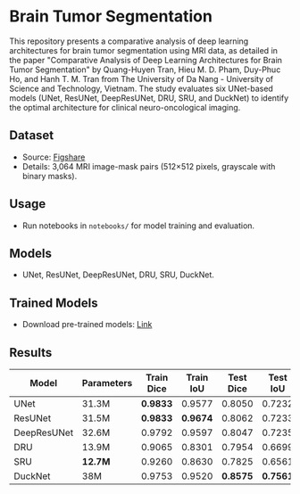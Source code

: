 # Brain Tumor Segmentation

This repository presents a comparative analysis of deep learning architectures for brain tumor segmentation using MRI data, as detailed in the paper "Comparative Analysis of Deep Learning Architectures for Brain Tumor Segmentation" by Quang-Huyen Tran, Hieu M. D. Pham, Duy-Phuc Ho, and Hanh T. M. Tran from The University of Da Nang - University of Science and Technology, Vietnam. The study evaluates six UNet-based models (UNet, ResUNet, DeepResUNet, DRU, SRU, and DuckNet) to identify the optimal architecture for clinical neuro-oncological imaging.

## Dataset
- Source: [Figshare](https://figshare.com/articles/dataset/brain_tumor_dataset/1512427)
- Details: 3,064 MRI image-mask pairs (512×512 pixels, grayscale with binary masks).

## Usage
- Run notebooks in `notebooks/` for model training and evaluation.

## Models
- UNet, ResUNet, DeepResUNet, DRU, SRU, DuckNet.

## Trained Models
- Download pre-trained models: [Link](https://drive.google.com/drive/folders/1r9MbhVnNtbNW4zIUggwqQqw1P0Ob-fdV?usp=sharing)

## Results
| Model         | Parameters | Train Dice | Train IoU  | Test Dice  | Test IoU   |
|---------------|------------|------------|------------|------------|------------|
| UNet          | 31.3M      | **0.9833** | 0.9577     | 0.8050     | 0.7232     |
| ResUNet       | 31.5M      | **0.9833** | **0.9674** | 0.8062     | 0.7233     |
| DeepResUNet   | 32.6M      | 0.9792     | 0.9597     | 0.8047     | 0.7235     |
| DRU           | 13.9M      | 0.9065     | 0.8301     | 0.7954     | 0.6699     |
| SRU           | **12.7M**  | 0.9260     | 0.8630     | 0.7825     | 0.6561     |
| DuckNet       | 38M        | 0.9753     | 0.9520     | **0.8575** | **0.7561** |

